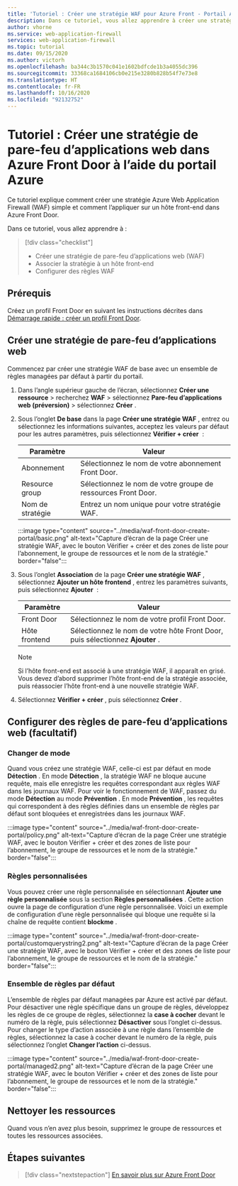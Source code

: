 ```yaml
---
title: 'Tutoriel : Créer une stratégie WAF pour Azure Front - Portail Azure'
description: Dans ce tutoriel, vous allez apprendre à créer une stratégie de pare-feu d’applications web (WAF) à l’aide du portail Azure.
author: vhorne
ms.service: web-application-firewall
services: web-application-firewall
ms.topic: tutorial
ms.date: 09/15/2020
ms.author: victorh
ms.openlocfilehash: ba344c3b1570c041e1602bdfcde1b3a4055dc396
ms.sourcegitcommit: 33368ca1684106cb0e215e3280b828b54f7e73e8
ms.translationtype: HT
ms.contentlocale: fr-FR
ms.lasthandoff: 10/16/2020
ms.locfileid: "92132752"
---
```

# <a name="tutorial-create-a-web-application-firewall-policy-on-azure-front-door-using-the-azure-portal"></a>Tutoriel : Créer une stratégie de pare-feu d’applications web dans Azure Front Door à l’aide du portail Azure

Ce tutoriel explique comment créer une stratégie Azure Web Application Firewall (WAF) simple et comment l’appliquer sur un hôte front-end dans Azure Front Door.

Dans ce tutoriel, vous allez apprendre à :

> [!div class="checklist"]
> * Créer une stratégie de pare-feu d’applications web (WAF)
> * Associer la stratégie à un hôte front-end
> * Configurer des règles WAF

## <a name="prerequisites"></a>Prérequis

Créez un profil Front Door en suivant les instructions décrites dans [Démarrage rapide : créer un profil Front Door](../../frontdoor/quickstart-create-front-door.md). 

## <a name="create-a-web-application-firewall-policy"></a>Créer une stratégie de pare-feu d’applications web

Commencez par créer une stratégie WAF de base avec un ensemble de règles managées par défaut à partir du portail. 

1. Dans l’angle supérieur gauche de l’écran, sélectionnez **Créer une ressource** > recherchez **WAF** > sélectionnez **Pare-feu d’applications web (préversion)** > sélectionnez **Créer** .
2. Sous l’onglet **De base** dans la page **Créer une stratégie WAF** , entrez ou sélectionnez les informations suivantes, acceptez les valeurs par défaut pour les autres paramètres, puis sélectionnez **Vérifier + créer**  :

    | Paramètre                 | Valeur                                              |
    | ---                     | ---                                                |
    | Abonnement            |Sélectionnez le nom de votre abonnement Front Door.|
    | Resource group          |Sélectionnez le nom de votre groupe de ressources Front Door.|
    | Nom de stratégie             |Entrez un nom unique pour votre stratégie WAF.|

   :::image type="content" source="../media/waf-front-door-create-portal/basic.png" alt-text="Capture d’écran de la page Créer une stratégie WAF, avec le bouton Vérifier + créer et des zones de liste pour l’abonnement, le groupe de ressources et le nom de la stratégie." border="false":::

3. Sous l’onglet **Association** de la page **Créer une stratégie WAF** , sélectionnez **Ajouter un hôte frontend** , entrez les paramètres suivants, puis sélectionnez **Ajouter**  :

    | Paramètre                 | Valeur                                              |
    | ---                     | ---                                                |
    | Front Door              | Sélectionnez le nom de votre profil Front Door.|
    | Hôte frontend           | Sélectionnez le nom de votre hôte Front Door, puis sélectionnez **Ajouter** .|
    
    > [!NOTE]
    > Si l’hôte front-end est associé à une stratégie WAF, il apparaît en grisé. Vous devez d’abord supprimer l’hôte front-end de la stratégie associée, puis réassocier l’hôte front-end à une nouvelle stratégie WAF.
1. Sélectionnez **Vérifier + créer** , puis sélectionnez **Créer** .

## <a name="configure-web-application-firewall-rules-optional"></a>Configurer des règles de pare-feu d’applications web (facultatif)

### <a name="change-mode"></a>Changer de mode

Quand vous créez une stratégie WAF, celle-ci est par défaut en mode **Détection** . En mode **Détection** , la stratégie WAF ne bloque aucune requête, mais elle enregistre les requêtes correspondant aux règles WAF dans les journaux WAF.
Pour voir le fonctionnement de WAF, passez du mode **Détection** au mode **Prévention** . En mode **Prévention** , les requêtes qui correspondent à des règles définies dans un ensemble de règles par défaut sont bloquées et enregistrées dans les journaux WAF.

 :::image type="content" source="../media/waf-front-door-create-portal/policy.png" alt-text="Capture d’écran de la page Créer une stratégie WAF, avec le bouton Vérifier + créer et des zones de liste pour l’abonnement, le groupe de ressources et le nom de la stratégie." border="false":::

### <a name="custom-rules"></a>Règles personnalisées

Vous pouvez créer une règle personnalisée en sélectionnant **Ajouter une règle personnalisée** sous la section **Règles personnalisées** . Cette action ouvre la page de configuration d’une règle personnalisée. Voici un exemple de configuration d’une règle personnalisée qui bloque une requête si la chaîne de requête contient **blockme** .

:::image type="content" source="../media/waf-front-door-create-portal/customquerystring2.png" alt-text="Capture d’écran de la page Créer une stratégie WAF, avec le bouton Vérifier + créer et des zones de liste pour l’abonnement, le groupe de ressources et le nom de la stratégie." border="false":::

### <a name="default-rule-set-drs"></a>Ensemble de règles par défaut

L’ensemble de règles par défaut managées par Azure est activé par défaut. Pour désactiver une règle spécifique dans un groupe de règles, développez les règles de ce groupe de règles, sélectionnez la **case à cocher** devant le numéro de la règle, puis sélectionnez **Désactiver** sous l’onglet ci-dessus. Pour changer le type d’action associée à une règle dans l’ensemble de règles, sélectionnez la case à cocher devant le numéro de la règle, puis sélectionnez l’onglet **Changer l’action** ci-dessus.

 :::image type="content" source="../media/waf-front-door-create-portal/managed2.png" alt-text="Capture d’écran de la page Créer une stratégie WAF, avec le bouton Vérifier + créer et des zones de liste pour l’abonnement, le groupe de ressources et le nom de la stratégie." border="false":::

## <a name="clean-up-resources"></a>Nettoyer les ressources

Quand vous n’en avez plus besoin, supprimez le groupe de ressources et toutes les ressources associées.

## <a name="next-steps"></a>Étapes suivantes

> [!div class="nextstepaction"]
> [En savoir plus sur Azure Front Door](../../frontdoor/front-door-overview.md)